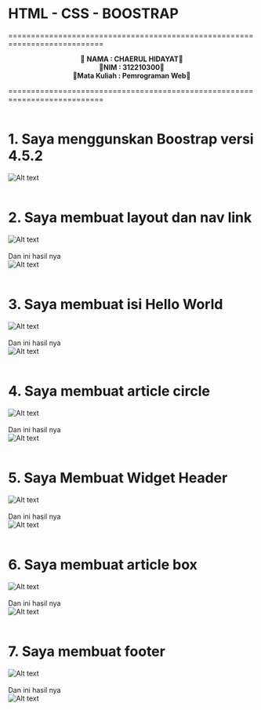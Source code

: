 # HTML - CSS - BOOSTRAP

===========================================================================<br>

<p align="center">
&#128640 <b>NAMA : CHAERUL HIDAYAT</b>&#128640 <br>
&#128640<b>NIM : 312210300</b>&#128640 <br>
&#128640<b>Mata Kuliah : Pemrograman Web</b>&#128640 <br>
</p>
===========================================================================<br><br>

# 1. Saya menggunskan Boostrap versi 4.5.2 <br>

![Alt text](<README/code1 boostrap.png>) <br><br>

# 2. Saya membuat layout dan nav link <br>

![Alt text](<README/layout nav.png>)<br><br>
Dan ini hasil nya <br>
![Alt text](<README/foto layout.png>)<br><br>

# 3. Saya membuat isi Hello World <br>

![Alt text](<README/hello world.png>)<br><br>
Dan ini hasil nya <br>
![Alt text](<README/foto hello.png>)<br><br>

# 4. Saya membuat article circle <br>

![Alt text](README/circle.png)<br><br>
Dan ini hasil nya <br>
![Alt text](<README/foto heading.png>)<br><br>

# 5. Saya Membuat Widget Header <br>

![Alt text](README/widget.png) <br><br>
Dan ini hasil nya <br>
![Alt text](<README/foto widget.png>)<br><br>

# 6. Saya membuat article box <br>

![Alt text](README/kotak.png) <br><br>
Dan ini hasil nya <br>
![Alt text](<README/foto kotak.png>)<br><br>

# 7. Saya membuat footer <br>

![Alt text](README/footer.png)<br><br>
Dan ini hasil nya <br>
![Alt text](<README/foto footer.png>) <br>

